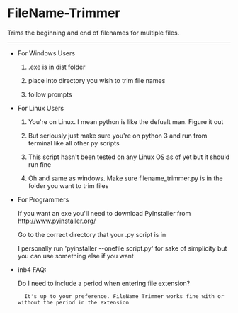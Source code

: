 # FileName-Trimmer
Trims the beginning and end of filenames for multiple files. 
************************************************************
- For Windows Users

    1) .exe is in dist folder

    2) place into directory you wish to trim file names

    3) follow prompts

    
- For Linux Users

  1. You're on Linux. I mean python is like the defualt man. Figure it out 
  
  2. But seriously just make sure you're on python 3 and run from terminal like all other py scripts
  
  3. This script hasn't been tested on any Linux OS as of yet but it should run fine
  
  4. Oh and same as windows. Make sure filename_trimmer.py is in the folder you want to trim files
    
 
- For Programmers

    If you want an exe you'll need to download PyInstaller from http://www.pyinstaller.org/
  
    Go to the correct directory that your .py script is in
  
    I personally run 'pyinstaller --onefile script.py' for sake of simplicity but you can use something else if you want

- inb4 FAQ:

    Do I need to include a period when entering file extension?
  
        It's up to your preference. FileName Trimmer works fine with or without the period in the extension
